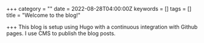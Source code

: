 +++
category = ""
date = 2022-08-28T04:00:00Z
keywords = []
tags = []
title = "Welcome to the blog!"

+++
This blog is setup using Hugo with a continuous integration with Github pages. I use CMS to publish the blog posts.